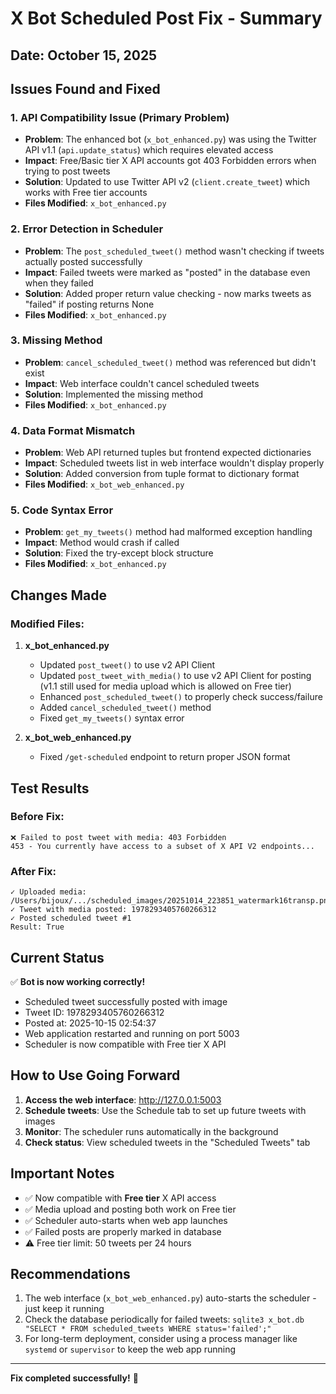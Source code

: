 # X Bot Scheduled Post Fix - Summary

## Date: October 15, 2025

## Issues Found and Fixed

### 1. **API Compatibility Issue (Primary Problem)**
- **Problem**: The enhanced bot (`x_bot_enhanced.py`) was using the Twitter API v1.1 (`api.update_status`) which requires elevated access
- **Impact**: Free/Basic tier X API accounts got 403 Forbidden errors when trying to post tweets
- **Solution**: Updated to use Twitter API v2 (`client.create_tweet`) which works with Free tier accounts
- **Files Modified**: `x_bot_enhanced.py`

### 2. **Error Detection in Scheduler**
- **Problem**: The `post_scheduled_tweet()` method wasn't checking if tweets actually posted successfully
- **Impact**: Failed tweets were marked as "posted" in the database even when they failed
- **Solution**: Added proper return value checking - now marks tweets as "failed" if posting returns None
- **Files Modified**: `x_bot_enhanced.py`

### 3. **Missing Method**
- **Problem**: `cancel_scheduled_tweet()` method was referenced but didn't exist
- **Impact**: Web interface couldn't cancel scheduled tweets
- **Solution**: Implemented the missing method
- **Files Modified**: `x_bot_enhanced.py`

### 4. **Data Format Mismatch**
- **Problem**: Web API returned tuples but frontend expected dictionaries
- **Impact**: Scheduled tweets list in web interface wouldn't display properly
- **Solution**: Added conversion from tuple format to dictionary format
- **Files Modified**: `x_bot_web_enhanced.py`

### 5. **Code Syntax Error**
- **Problem**: `get_my_tweets()` method had malformed exception handling
- **Impact**: Method would crash if called
- **Solution**: Fixed the try-except block structure
- **Files Modified**: `x_bot_enhanced.py`

## Changes Made

### Modified Files:
1. **x_bot_enhanced.py**
   - Updated `post_tweet()` to use v2 API Client
   - Updated `post_tweet_with_media()` to use v2 API Client for posting (v1.1 still used for media upload which is allowed on Free tier)
   - Enhanced `post_scheduled_tweet()` to properly check success/failure
   - Added `cancel_scheduled_tweet()` method
   - Fixed `get_my_tweets()` syntax error

2. **x_bot_web_enhanced.py**
   - Fixed `/get-scheduled` endpoint to return proper JSON format

## Test Results

### Before Fix:
```
❌ Failed to post tweet with media: 403 Forbidden
453 - You currently have access to a subset of X API V2 endpoints...
```

### After Fix:
```
✓ Uploaded media: /Users/bijoux/.../scheduled_images/20251014_223851_watermark16transp.png
✓ Tweet with media posted: 1978293405760266312
✓ Posted scheduled tweet #1
Result: True
```

## Current Status

✅ **Bot is now working correctly!**
- Scheduled tweet successfully posted with image
- Tweet ID: 1978293405760266312
- Posted at: 2025-10-15 02:54:37
- Web application restarted and running on port 5003
- Scheduler is now compatible with Free tier X API

## How to Use Going Forward

1. **Access the web interface**: http://127.0.0.1:5003
2. **Schedule tweets**: Use the Schedule tab to set up future tweets with images
3. **Monitor**: The scheduler runs automatically in the background
4. **Check status**: View scheduled tweets in the "Scheduled Tweets" tab

## Important Notes

- ✅ Now compatible with **Free tier** X API access
- ✅ Media upload and posting both work on Free tier
- ✅ Scheduler auto-starts when web app launches
- ✅ Failed posts are properly marked in database
- ⚠️ Free tier limit: 50 tweets per 24 hours

## Recommendations

1. The web interface (`x_bot_web_enhanced.py`) auto-starts the scheduler - just keep it running
2. Check the database periodically for failed tweets: `sqlite3 x_bot.db "SELECT * FROM scheduled_tweets WHERE status='failed';"`
3. For long-term deployment, consider using a process manager like `systemd` or `supervisor` to keep the web app running

---
**Fix completed successfully!** 🎉

